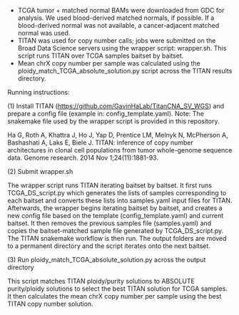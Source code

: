 - TCGA tumor + matched normal BAMs were downloaded from GDC for analysis. We used blood-derived matched normals, if possible. If a blood-derived normal was not available, a cancer-adjacent matched normal was used.
- TITAN was used for copy number calls; jobs were submitted on the Broad Data Science servers using the wrapper script: wrapper.sh. This script runs TITAN over TCGA samples baitset by baitset.
- Mean chrX copy number per sample was calculated using the ploidy_match_TCGA_absolute_solution.py script across the TITAN results directory.

Running instructions:

(1) Install TITAN (https://github.com/GavinHaLab/TitanCNA_SV_WGS) and prepare a config file (example in: config_template.yaml). Note: The snakemake file used by the wrapper script is provided in this repository.

Ha G, Roth A, Khattra J, Ho J, Yap D, Prentice LM, Melnyk N, McPherson A, Bashashati A, Laks E, Biele J. TITAN: inference of copy number architectures in clonal cell populations from tumor whole-genome sequence data. Genome research. 2014 Nov 1;24(11):1881-93.

(2) Submit wrapper.sh

The wrapper script runs TITAN iterating baitset by baitset. It first runs TCGA_DS_script.py which generates the lists of samples corresponding to each baitset and converts these lists into samples.yaml input files for TITAN. Afterwards, the wrapper begins iterating baitset by baitset, and creates a new config file based on the template (config_template.yaml) and current baitset. It then removes the previous samples file (samples.yaml) and copies the baitset-matched sample file generated by TCGA_DS_script.py. The TITAN snakemake workflow is then run. The output folders are moved to a permanent directory and the script iterates onto the next baitset.

(3) Run ploidy_match_TCGA_absolute_solution.py across the output directory

This script matches TITAN ploidy/purity solutions to ABSOLUTE purity/ploidy solutions to select the best TITAN solution for TCGA samples. It then calculates the mean chrX copy number per sample using the best TITAN copy number solution.

